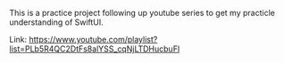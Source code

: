 This is a practice project following up youtube series to get my practicle understanding of SwiftUI.

Link: https://www.youtube.com/playlist?list=PLb5R4QC2DtFs8alYSS_cqNjLTDHucbuFl
